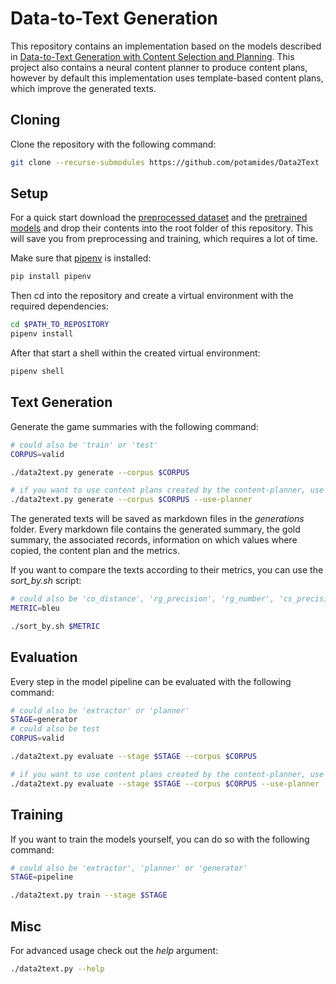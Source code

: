 # Data-to-Text Generation
This repository contains an implementation based on the models described in
[Data-to-Text Generation with Content Selection and Planning](https://arxiv.org/pdf/1809.00582.pdf).
This project also contains a neural content planner to produce content plans,
however by default this implementation uses template-based content plans, which improve
the generated texts.

## Cloning
Clone the repository with the following command:
```sh
git clone --recurse-submodules https://github.com/potamides/Data2Text
```

## Setup
For a quick start download the
[preprocessed dataset](https://www.dropbox.com/s/u3mjbwxskhfyg4m/data.zip?dl=0)
and the
[pretrained models](https://www.dropbox.com/s/8qhrocemwsz54jt/models.zip?dl=0)
and drop their contents into the root folder of this repository. This will save
you from preprocessing and training, which requires a lot of time.


Make sure that [pipenv](https://pipenv.readthedocs.io/en/latest/) is installed:
```sh
pip install pipenv
```
Then cd into the repository and create a virtual environment with the required
dependencies:
```sh
cd $PATH_TO_REPOSITORY
pipenv install
```
After that start a shell within the created virtual environment:
```sh
pipenv shell
```

## Text Generation
Generate the game summaries with the following command:
```sh
# could also be 'train' or 'test'
CORPUS=valid

./data2text.py generate --corpus $CORPUS

# if you want to use content plans created by the content-planner, use this command:
./data2text.py generate --corpus $CORPUS --use-planner
```
The generated texts will be saved as markdown files in the *generations*
folder. Every markdown file contains the generated summary, the gold summary,
the associated records, information on which values where copied, the content
plan and the metrics.

If you want to compare the texts according to their metrics, you can use the
*sort_by.sh* script:
```sh
# could also be 'co_distance', 'rg_precision', 'rg_number', 'cs_precision' or 'cs_recall'   
METRIC=bleu

./sort_by.sh $METRIC        
```

## Evaluation
Every step in the model pipeline can be evaluated with the following command:
```sh
# could also be 'extractor' or 'planner'
STAGE=generator
# could also be test
CORPUS=valid

./data2text.py evaluate --stage $STAGE --corpus $CORPUS

# if you want to use content plans created by the content-planner, use this command:
./data2text.py evaluate --stage $STAGE --corpus $CORPUS --use-planner
```

## Training
If you want to train the models yourself, you can do so with the following
command:
```sh
# could also be 'extractor', 'planner' or 'generator'
STAGE=pipeline

./data2text.py train --stage $STAGE
```

## Misc
For advanced usage check out the *help* argument:
```sh
./data2text.py --help
```
